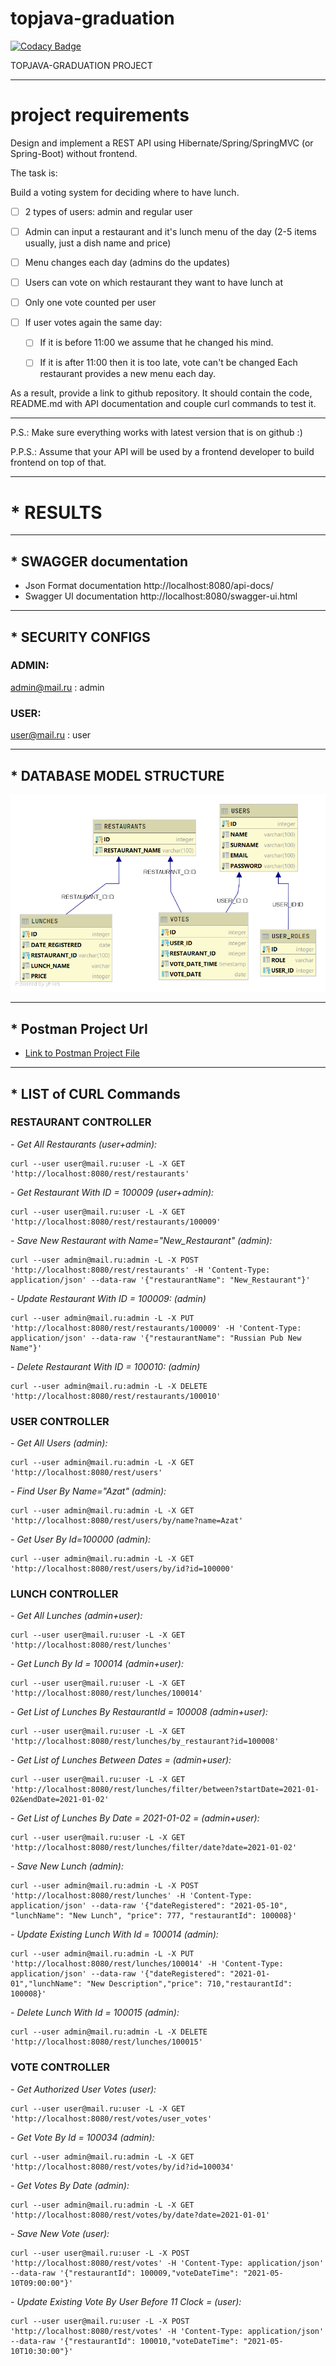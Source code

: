 # topjava-graduation

[![Codacy Badge](https://api.codacy.com/project/badge/Grade/4e46105892fe4b779679a35b1e631376)](https://app.codacy.com/gh/Azatick94/topjava-graduation?utm_source=github.com&utm_medium=referral&utm_content=Azatick94/topjava-graduation&utm_campaign=Badge_Grade_Settings)

TOPJAVA-GRADUATION PROJECT

---

# project requirements

Design and implement a REST API using Hibernate/Spring/SpringMVC (or Spring-Boot) without frontend.

The task is:

Build a voting system for deciding where to have lunch.

- [ ] 2 types of users: admin and regular user

- [ ] Admin can input a restaurant and it's lunch menu of the day (2-5 items usually, just a dish name and price)

- [ ] Menu changes each day (admins do the updates)

- [ ] Users can vote on which restaurant they want to have lunch at

- [ ] Only one vote counted per user

- [ ] If user votes again the same day:

    - [ ] If it is before 11:00 we assume that he changed his mind.

    - [ ] If it is after 11:00 then it is too late, vote can't be changed Each restaurant provides a new menu each day.

As a result, provide a link to github repository. It should contain the code, README.md with API documentation and
couple curl commands to test it.

---
P.S.: Make sure everything works with latest version that is on github :)

P.P.S.: Assume that your API will be used by a frontend developer to build frontend on top of that.

---

#          * RESULTS

---

##          * SWAGGER documentation

* Json Format documentation
  http://localhost:8080/api-docs/
* Swagger UI documentation
  http://localhost:8080/swagger-ui.html

---

##          * SECURITY CONFIGS

### ADMIN: <br>

admin@mail.ru : admin

### USER: <br>

user@mail.ru : user

---

##          * DATABASE MODEL STRUCTURE

![alt text](src/main/resources/static/images/voting_app_diagram.png)


---

##    * Postman Project Url

- [Link to Postman Project File](config/topjava-graduation.postman_collection.json)

---

##       * LIST of CURL Commands

### RESTAURANT CONTROLLER

<i>- Get All Restaurants (user+admin):</i>

    curl --user user@mail.ru:user -L -X GET 'http://localhost:8080/rest/restaurants'

<i>- Get Restaurant With ID = 100009 (user+admin):</i>

    curl --user user@mail.ru:user -L -X GET 'http://localhost:8080/rest/restaurants/100009'

<i>- Save New Restaurant with Name="New_Restaurant" (admin):</i>

    curl --user admin@mail.ru:admin -L -X POST 'http://localhost:8080/rest/restaurants' -H 'Content-Type: application/json' --data-raw '{"restaurantName": "New_Restaurant"}'

<i>- Update Restaurant With ID = 100009: (admin)</i>

    curl --user admin@mail.ru:admin -L -X PUT 'http://localhost:8080/rest/restaurants/100009' -H 'Content-Type: application/json' --data-raw '{"restaurantName": "Russian Pub New Name"}'

<i>- Delete Restaurant With ID = 100010: (admin)</i>

    curl --user admin@mail.ru:admin -L -X DELETE 'http://localhost:8080/rest/restaurants/100010'

### USER CONTROLLER

<i>- Get All Users (admin):</i>

    curl --user admin@mail.ru:admin -L -X GET 'http://localhost:8080/rest/users'

<i>- Find User By Name="Azat" (admin):</i>

    curl --user admin@mail.ru:admin -L -X GET 'http://localhost:8080/rest/users/by/name?name=Azat'

<i>- Get User By Id=100000 (admin):</i>

    curl --user admin@mail.ru:admin -L -X GET 'http://localhost:8080/rest/users/by/id?id=100000'

### LUNCH CONTROLLER

<i>- Get All Lunches (admin+user):</i>

    curl --user user@mail.ru:user -L -X GET 'http://localhost:8080/rest/lunches'

<i>- Get Lunch By Id = 100014 (admin+user):</i>

    curl --user user@mail.ru:user -L -X GET 'http://localhost:8080/rest/lunches/100014'

<i>- Get List of Lunches By RestaurantId = 100008 (admin+user):</i>

    curl --user user@mail.ru:user -L -X GET 'http://localhost:8080/rest/lunches/by_restaurant?id=100008'

<i>- Get List of Lunches Between Dates =  (admin+user):</i>

    curl --user user@mail.ru:user -L -X GET 'http://localhost:8080/rest/lunches/filter/between?startDate=2021-01-02&endDate=2021-01-02'

<i>- Get List of Lunches By Date = 2021-01-02 =  (admin+user):</i>

    curl --user user@mail.ru:user -L -X GET 'http://localhost:8080/rest/lunches/filter/date?date=2021-01-02'

<i>- Save New Lunch (admin):</i>

    curl --user admin@mail.ru:admin -L -X POST 'http://localhost:8080/rest/lunches' -H 'Content-Type: application/json' --data-raw '{"dateRegistered": "2021-05-10", "lunchName": "New Lunch", "price": 777, "restaurantId": 100008}'

<i>- Update Existing Lunch With Id = 100014 (admin):</i>

    curl --user admin@mail.ru:admin -L -X PUT 'http://localhost:8080/rest/lunches/100014' -H 'Content-Type: application/json' --data-raw '{"dateRegistered": "2021-01-01","lunchName": "New Description","price": 710,"restaurantId": 100008}'

<i>- Delete Lunch With Id = 100015 (admin):</i>

    curl --user admin@mail.ru:admin -L -X DELETE 'http://localhost:8080/rest/lunches/100015'

### VOTE CONTROLLER

<i>- Get Authorized User Votes (user):</i>

    curl --user user@mail.ru:user -L -X GET 'http://localhost:8080/rest/votes/user_votes'

<i>- Get Vote By Id = 100034 (admin):</i>

    curl --user admin@mail.ru:admin -L -X GET 'http://localhost:8080/rest/votes/by/id?id=100034'

<i>- Get Votes By Date (admin):</i>

    curl --user admin@mail.ru:admin -L -X GET 'http://localhost:8080/rest/votes/by/date?date=2021-01-01'

<i>- Save New Vote  (user):</i>

    curl --user user@mail.ru:user -L -X POST 'http://localhost:8080/rest/votes' -H 'Content-Type: application/json' --data-raw '{"restaurantId": 100009,"voteDateTime": "2021-05-10T09:00:00"}'

<i>- Update Existing Vote By User Before 11 Clock =  (user):</i>

    curl --user user@mail.ru:user -L -X POST 'http://localhost:8080/rest/votes' -H 'Content-Type: application/json' --data-raw '{"restaurantId": 100010,"voteDateTime": "2021-05-10T10:30:00"}'